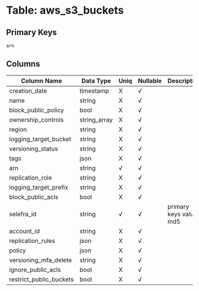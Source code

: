 # Table: aws_s3_buckets

## Primary Keys 

```
arn
```


## Columns 

|  Column Name   |  Data Type  | Uniq | Nullable | Description | 
|  ----  | ----  | ----  | ----  | ---- | 
| creation_date | timestamp | X | √ |  | 
| name | string | X | √ |  | 
| block_public_policy | bool | X | √ |  | 
| ownership_controls | string_array | X | √ |  | 
| region | string | X | √ |  | 
| logging_target_bucket | string | X | √ |  | 
| versioning_status | string | X | √ |  | 
| tags | json | X | √ |  | 
| arn | string | √ | √ |  | 
| replication_role | string | X | √ |  | 
| logging_target_prefix | string | X | √ |  | 
| block_public_acls | bool | X | √ |  | 
| selefra_id | string | √ | √ | primary keys value md5 | 
| account_id | string | X | √ |  | 
| replication_rules | json | X | √ |  | 
| policy | json | X | √ |  | 
| versioning_mfa_delete | string | X | √ |  | 
| ignore_public_acls | bool | X | √ |  | 
| restrict_public_buckets | bool | X | √ |  | 


